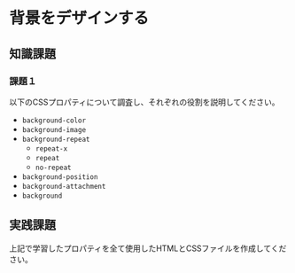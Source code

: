 # 背景をデザインする

## 知識課題

### 課題１

以下のCSSプロパティについて調査し、それぞれの役割を説明してください。

- `background-color`
- `background-image`
- `background-repeat`
  - `repeat-x`
  - `repeat`
  - `no-repeat`
- `background-position`
- `background-attachment`
- `background`

## 実践課題

上記で学習したプロパティを全て使用したHTMLとCSSファイルを作成してください。
